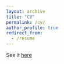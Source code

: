 ```yaml
---
layout: archive
title: "CV"
permalink: /cv/
author_profile: true
redirect_from:
  - /resume
---
```

See it [here](./files/CV.pdf)
<br/>
